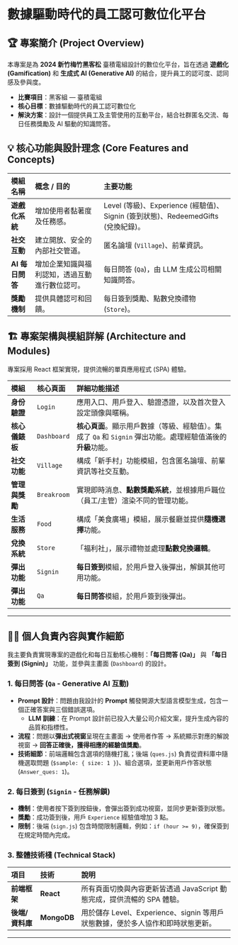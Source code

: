 # 數據驅動時代的員工認可數位化平台

## 🏆 專案簡介 (Project Overview)

本專案是為 **2024 新竹梅竹黑客松** 臺積電組設計的數位化平台，旨在透過 **遊戲化 (Gamification)** 和 **生成式 AI (Generative AI)** 的結合，提升員工的認可度、認同感及參與度。

* **比賽項目**：黑客組 — 臺積電組
* **核心目標**：數據驅動時代的員工認可數位化
* **解決方案**：設計一個提供員工及主管使用的互動平台，結合社群匿名交流、每日任務獎勵及 AI 驅動的知識問答。


## 💡 核心功能與設計理念 (Core Features and Concepts)

| 模組名稱 | 概念 / 目的 | 主要功能 |
| :--- | :--- | :--- |
| **遊戲化系統** | 增加使用者黏著度及任務感。 | Level (等級)、Experience (經驗值)、Signin (簽到狀態)、RedeemedGifts (兌換紀錄)。 |
| **社交互動** | 建立開放、安全的內部社交管道。 | 匿名論壇 (`Village`)、前輩資訊。 |
| **AI 每日問答** | 增加企業知識與福利認知，透過互動進行數位認可。 | 每日問答 (`Qa`)，由 LLM 生成公司相關知識問答。 |
| **獎勵機制** | 提供具體認可和回饋。 | 每日簽到獎勵、點數兌換禮物 (`Store`)。 |

## 🏗️ 專案架構與模組詳解 (Architecture and Modules)

專案採用 React 框架實現，提供流暢的單頁應用程式 (SPA) 體驗。

| 模組 | 核心頁面 | 詳細功能描述 |
| :--- | :--- | :--- |
| **身份驗證** | `Login` | 應用入口、用戶登入、驗證憑證，以及首次登入設定頭像與暱稱。 |
| **核心儀錶板** | `Dashboard` | **核心頁面**。顯示用戶數據（等級、經驗值）。集成了 `Qa` 和 `Signin` 彈出功能。處理經驗值滿後的**升級**功能。 |
| **社交功能** | `Village` | 構成「新手村」功能模組，包含匿名論壇、前輩資訊等社交互動。 |
| **管理與獎勵** | `Breakroom` | 實現即時消息、**點數獎勵系統**，並根據用戶職位（員工/主管）渲染不同的管理功能。 |
| **生活服務** | `Food` | 構成「美食廣場」模組，展示餐廳並提供**隨機選擇**功能。 |
| **兌換系統** | `Store` | 「福利社」，展示禮物並處理**點數兌換邏輯**。 |
| **彈出功能** | `Signin` | **每日簽到**模組，於用戶登入後彈出，解鎖其他可用功能。 |
| **彈出功能** | `Qa` | **每日問答**模組，於用戶簽到後彈出。 |

---

## 🧑‍💻 個人負責內容與實作細節

我主要負責實現專案的遊戲化和每日互動核心機制：**「每日問答 (Qa)」** 與 **「每日簽到 (Signin)」** 功能，並參與主畫面 (`Dashboard`) 的設計。

### 1. 每日問答 (`Qa` - Generative AI 互動)

* **Prompt 設計**：問題由我設計的 **Prompt** 觸發開源大型語言模型生成，包含一個正確答案與三個錯誤選項。
    * **LLM 訓練**：在 Prompt 設計前已投入大量公司介紹文案，提升生成內容的品質和指標性。
* **流程**：問題以**彈出式視窗**呈現在主畫面 $\rightarrow$ 使用者作答 $\rightarrow$ 系統顯示對應的解說視窗 $\rightarrow$ **回答正確後，獲得相應的經驗值獎勵**。
* **技術細節**：前端邏輯包含選項的隨機打亂；後端 (`ques.js`) 負責從資料庫中隨機選取問題 (`$sample: { size: 1 }`)、組合選項，並更新用戶作答狀態 (`Answer_ques: 1`)。

### 2. 每日簽到 (`Signin` - 任務解鎖)

* **機制**：使用者按下簽到按鈕後，會彈出簽到成功視窗，並同步更新簽到狀態。
* **獎勵**：成功簽到後，用戶 `Experience` 經驗值增加 3 點。
* **限制**：後端 (`sign.js`) 包含時間限制邏輯，例如：`if (hour >= 9)`，確保簽到在規定時間內完成。

### 3. 整體技術棧 (Technical Stack)

| 項目 | 技術 | 說明 |
| :--- | :--- | :--- |
| **前端框架** | **React** | 所有頁面切換與內容更新皆透過 JavaScript 動態完成，提供流暢的 SPA 體驗。 |
| **後端/資料庫** | **MongoDB** | 用於儲存 Level、Experience、signin 等用戶狀態數據，便於多人協作和即時狀態更新。 |

---
